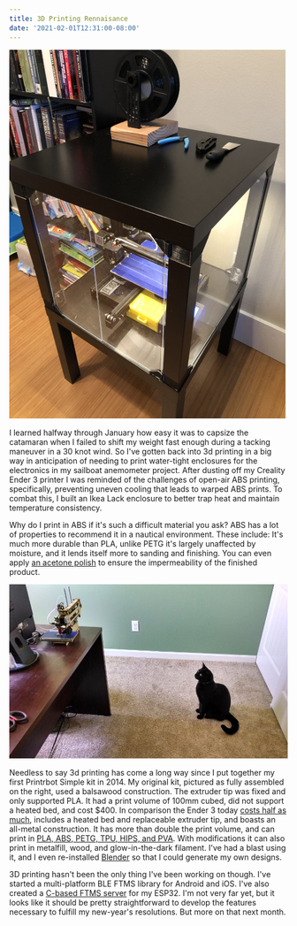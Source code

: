 ```yaml
---
title: 3D Printing Rennaisance
date: '2021-02-01T12:31:00-08:00'
---
```

![3d printer enclosure](/assets/enclosure.jpg)

I learned halfway through January how easy it was to capsize the catamaran when I failed to shift my weight fast enough during a tacking maneuver in a 30 knot wind.  So I've gotten back into 3d printing in a big way in anticipation of needing to print water-tight enclosures for the electronics in my sailboat anemometer project.  After dusting off my Creality Ender 3 printer I was reminded of the challenges of open-air ABS printing, specifically, preventing uneven cooling that leads to warped ABS prints. To combat this, I built an Ikea Lack enclosure to better trap heat and maintain temperature consistency. 

 Why do I print in ABS if it's such a difficult material you ask?  ABS has a lot of properties to recommend it in a nautical environment. These include: It's much more durable than PLA, unlike PETG it's largely unaffected by moisture, and it lends itself more to sanding and finishing.  You can even apply [an acetone polish](https://all3dp.com/2/abs-smoothing-a-beginners-guide-to-abs-vapor-smoothing/) to ensure the impermeability of the finished product.

![Printrbot Simple](/assets/printrbot.jpg)

Needless to say 3d printing has come a long way since I put together my first Printrbot Simple kit in 2014.  My original kit, pictured as fully assembled on the right, used a balsawood construction.  The extruder tip was fixed and only supported PLA. It had a print volume of 100mm cubed, did not support a heated bed, and cost $400.  In comparison the Ender 3 today [costs half as much](https://all3dp.com/1/creality-ender-3-3d-printer-review/), includes a heated bed and replaceable extruder tip, and boasts an all-metal construction. It has more than double the print volume, and can print in [PLA, ABS, PETG, TPU, HIPS, and PVA](https://all3dp.com/2/ender-3-filament-guide-materials-you-can-3d-print/).  With modifications it can also print in metalfill, wood, and glow-in-the-dark filament. I've had a blast using it, and I even re-installed [Blender](https://www.blender.org/) so that I could generate my own designs.  

3D printing hasn't been the only thing I've been working on though.  I've started a multi-platform BLE FTMS library for Android and iOS.  I've also created a [C-based FTMS server](https://github.com/jamesjmtaylor/esp32-ftms-server) for my ESP32.  I'm not very far yet, but it looks like it should be pretty straightforward to develop the features necessary to fulfill my new-year's resolutions.  But more on that next month.
